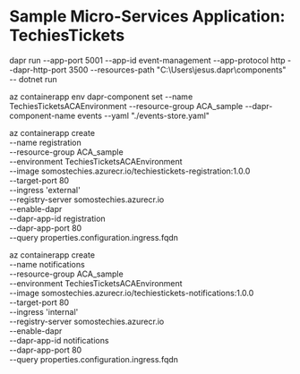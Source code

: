 # Sample Micro-Services Application: TechiesTickets


dapr run --app-port 5001 --app-id event-management --app-protocol http --dapr-http-port 3500 --resources-path "C:\Users\jesus\.dapr\components" -- dotnet run

az containerapp env dapr-component set --name TechiesTicketsACAEnvironment --resource-group ACA_sample --dapr-component-name events --yaml "./events-store.yaml"

az containerapp create \
  --name registration \
  --resource-group ACA_sample \
  --environment TechiesTicketsACAEnvironment \
  --image somostechies.azurecr.io/techiestickets-registration:1.0.0 \
  --target-port 80 \
  --ingress 'external' \
  --registry-server somostechies.azurecr.io \
  --enable-dapr \
  --dapr-app-id registration \
  --dapr-app-port 80 \
  --query properties.configuration.ingress.fqdn

  az containerapp create \
  --name notifications \
  --resource-group ACA_sample \
  --environment TechiesTicketsACAEnvironment \
  --image somostechies.azurecr.io/techiestickets-notifications:1.0.0 \
  --target-port 80 \
  --ingress 'internal' \
  --registry-server somostechies.azurecr.io \
  --enable-dapr \
  --dapr-app-id notifications \
  --dapr-app-port 80 \
  --query properties.configuration.ingress.fqdn